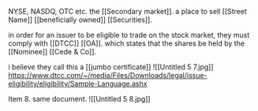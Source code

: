 NYSE, NASDQ, OTC etc. the [[Secondary market]]. a place to sell [[Street Name]] [[beneficially owned]] [[Securities]].

in order for an issuer to be eligible to trade on the stock market, they must comply with [[DTCC]] [[OA]]. which states that the shares be held by the [[Nominee]] [[Cede & Co]]. 

i believe they call this a [[jumbo certificate]]
![[Untitled 5 7.jpg]]
https://www.dtcc.com/~/media/Files/Downloads/legal/issue-eligibility/eligibility/Sample-Language.ashx

Item 8. same document.
![[Untitled 5 8.jpg]]